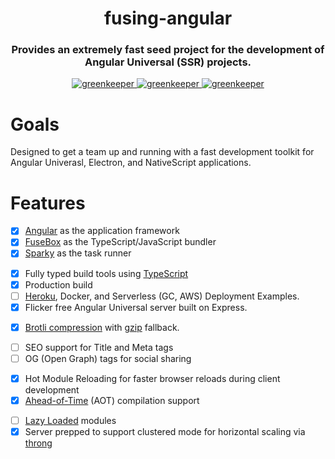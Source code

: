 <h1 align="center" style="border-bottom: none;">fusing-angular</h1>
<h3 align="center">Provides an extremely fast seed project for the development of Angular Universal (SSR) projects.</h3>
<p align="center">
  <a href="https://greenkeeper.io">
    <img alt="greenkeeper" src="https://badges.greenkeeper.io/semantic-release/semantic-release.svg">
  </a>
  <a href="https://david-dm.org/patrickmichalina/onvif-probe-rx">
    <img alt="greenkeeper" src="https://david-dm.org/patrickmichalina/onvif-probe-rx/status.svg">
  </a>
  <a href="https://david-dm.org/patrickmichalina/onvif-probe-rx?type=dev">
    <img alt="greenkeeper" src="https://david-dm.org/patrickmichalina/onvif-probe-rx/dev-status.svg">
  </a>
</p>

# Goals
Designed to get a team up and running with a fast development toolkit for Angular Univerasl, Electron, and NativeScript applications.

# Features
- [x] [Angular](https://github.com/angular/angular/blob/master/CHANGELOG.md) as the application framework
- [x] [FuseBox](http://fuse-box.org) as the TypeScript/JavaScript bundler
- [x] [Sparky](http://fuse-box.org/page/sparky) as the task runner
<!-- - [x] [Jest](https://facebook.github.io/jest) for unit and component testing -->
<!-- - [x] [Nightmare](https://github.com/segmentio/nightmare) for UI testing -->
- [x] Fully typed build tools using [TypeScript](https://www.typescriptlang.org)
- [x] Production build
- [ ] [Heroku](https://www.heroku.com), Docker, and Serverless (GC, AWS) Deployment Examples.
- [x] Flicker free Angular Universal server built on Express.
<!-- - [x] Automatic sitemap generation -->
- [x] [Brotli compression](https://github.com/google/brotli) with [gzip](http://www.gzip.org) fallback.
<!-- - [x] [CircleCI](https://circleci.com) unit testing support  -->
<!-- - [x] Full favicon icon generation for multiple devices derived from a single seed image -->
- [ ] SEO support for Title and Meta tags
- [ ] OG (Open Graph) tags for social sharing
<!-- - [ ] Simple Ad-Blocker detection service -->
<!-- - [x] Vendor-agnostic analytics using [angulartics2](https://github.com/angulartics/angulartics2) -->
<!-- - [x] Generic token based Authentication service with [JWT](https://jwt.io) cookie support. -->
<!-- - [x] Both Client and Server build tasks -->
- [x] Hot Module Reloading for faster browser reloads during client development
- [x] [Ahead-of-Time](https://angular.io/guide/aot-compiler) (AOT) compilation support
<!-- - [x] [angular-tslint-rules](https://github.com/fulls1z3/angular-tslint-rules) as configuration preset for [TSLint](https://github.com/palantir/tslint) and [codelyzer](https://github.com/mgechev/codelyzer). -->
<!-- - [x] Automatic static file cache invalidation -->
- [ ] [Lazy Loaded](https://angular-2-training-book.rangle.io/handout/modules/lazy-loading-module.html) modules
- [x] Server prepped to support clustered mode for horizontal scaling via [throng](https://github.com/hunterloftis/throng)